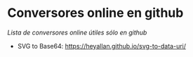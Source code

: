 # Conversores online en github
_Lista de conversores online útiles sólo en github_

- SVG to Base64: https://heyallan.github.io/svg-to-data-uri/
